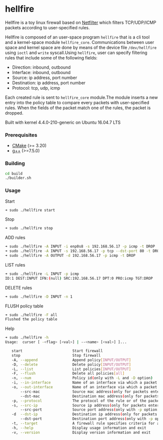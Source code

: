 # hellfire
Hellfire is a toy linux firewall based on [Netfilter](https://www.netfilter.org "The netfilter.org project") which filters TCP/UDP/ICMP packets according to user-specified rules.

Hellfire is composed of an user-space program `hellfire` that is a cli tool and a kernel-space module
`hellfire_core`. Communications between user space and kernel space are done by means of
the device file `/dev/hellfire` using `ioctl` and `write` syscall.Using `hellfire`, user can specify filtering rules
that include some of the following fields:
+ Direction: inbound, outbound
+ Interface: inbound, outbound
+ Source: ip address, port number
+ Destination: ip address, port number
+ Protocol: tcp, udp, icmp

Each created rule is sent to `hellfire_core` module.The module inserts a new entry
into the policy table to compare every packets with user-specified rules. 
When the fields of the packet match one of the rules, the packet is dropped.

Built with kernel 4.4.0-210-generic on Ubuntu 16.04.7 LTS
### Prerequisites
+ [CMake](http://www.cmake.org "CMake project page") (>= 3.20)
+ [g++](https://gcc.gnu.org "GCC, the GNU Compiler Collection") (>=7.5.0)

### Building
```bash
cd build
./builder.sh
```

### Usage
Start
```bash
➜ sudo ./hellfire start
```
Stop
```bash
➜ sudo ./hellfire stop
```
ADD rules
```bash
➜ sudo ./hellfire -A INPUT -i enp0s8 -s 192.168.56.17 -p icmp -t DROP
➜ sudo ./hellfire -A INPUT -s 192.168.56.17 -p tcp --dst-port 80 -t DROP
➜ sudo ./hellfire -A OUTPUT -d 192.168.56.17 -p icmp -t DROP
```
LIST rules
```bash
➜ sudo ./hellfire -L INPUT -p icmp
ID:1 DEST:INPUT IFN:(null) SRC:192.168.56.17 DPT:0 PRO:icmp TGT:DROP
```
DELETE rules
```bash
➜ sudo ./hellfire -D INPUT -n 1
```
FLUSH policy table
```bash
➜ sudo ./hellfire -F all
Flushed the policy table
```
Help
```bash
➜ sudo ./hellfire -h
Usage:  curser [ -<flag> [<val>] | --<name> [<val>] ]...

   start                       Start firewall
   stop                        Stop firewall
   -A, --append                Append policy[INPUT/OUTPUT]
   -D, --delete                Delete policy[INPUT/OUTPUT]
   -L, --list                  List policies[INPUT/OUTPUT]
   -F, --flush                 Delete all policies[all]
   -n, --num                   Policy id(only with -L and -D option)
   -i, --in-interface          Name of an interface via which a packet was received (only for packets entering the INPUT)
   -o, --out-interface         Name of an interface via which a packet is going to be sent (only for packets entering OUTPUT)
       --src-mac               Source mac address(only for packets entering the INPUT)
       --dst-mac               Destination mac address(only for packets entering the OUTPUT)
   -p, --protocol              The protocol of the rule or of the packet to check
   -s, --src-ip                Source ip address(only for packets entering the INPUT)
       --src-port              Source port address(only with -p option[TCP/UDP])
   -d  --dst-ip                Destination ip address(only for packets entering OUTPUT)
       --dst-port              Destination port address(only with -p option[TCP/UDP])
   -t, --target                A firewall rule specifies criteria for a packet[ACCEPT/DROP]
   -h, --help                  Display usage information and exit
   -v, --version               Display version information and exit
```

